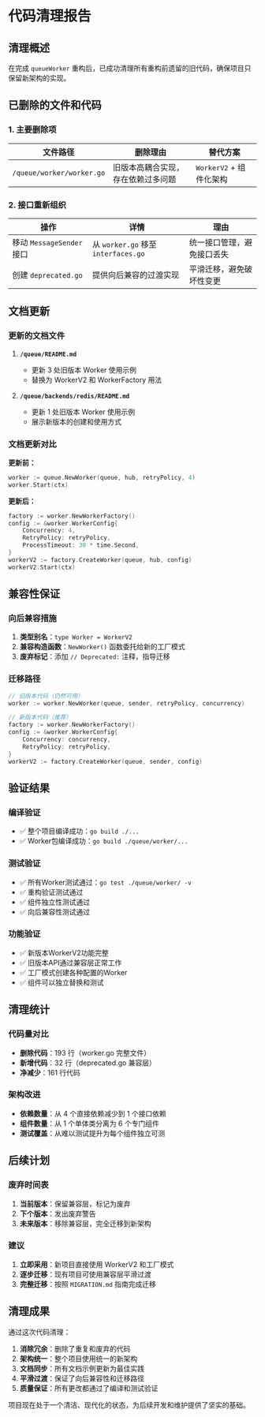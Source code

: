 # 代码清理报告

## 清理概述

在完成 `queueWorker` 重构后，已成功清理所有重构前遗留的旧代码，确保项目只保留新架构的实现。

## 已删除的文件和代码

### 1. 主要删除项

| 文件路径 | 删除理由 | 替代方案 |
|---------|---------|---------|
| `/queue/worker/worker.go` | 旧版本高耦合实现，存在依赖过多问题 | `WorkerV2` + 组件化架构 |

### 2. 接口重新组织

| 操作 | 详情 | 理由 |
|------|------|------|
| 移动 `MessageSender` 接口 | 从 `worker.go` 移至 `interfaces.go` | 统一接口管理，避免接口丢失 |
| 创建 `deprecated.go` | 提供向后兼容的过渡实现 | 平滑迁移，避免破坏性变更 |

## 文档更新

### 更新的文档文件

1. **`/queue/README.md`**
   - 更新 3 处旧版本 Worker 使用示例
   - 替换为 WorkerV2 和 WorkerFactory 用法

2. **`/queue/backends/redis/README.md`**
   - 更新 1 处旧版本 Worker 使用示例
   - 展示新版本的创建和使用方式

### 文档更新对比

**更新前：**
```go
worker := queue.NewWorker(queue, hub, retryPolicy, 4)
worker.Start(ctx)
```

**更新后：**
```go
factory := worker.NewWorkerFactory()
config := &worker.WorkerConfig{
    Concurrency: 4,
    RetryPolicy: retryPolicy,
    ProcessTimeout: 30 * time.Second,
}
workerV2 := factory.CreateWorker(queue, hub, config)
workerV2.Start(ctx)
```

## 兼容性保证

### 向后兼容措施

1. **类型别名**：`type Worker = WorkerV2`
2. **兼容构造函数**：`NewWorker()` 函数委托给新的工厂模式
3. **废弃标记**：添加 `// Deprecated:` 注释，指导迁移

### 迁移路径

```go
// 旧版本代码（仍然可用）
worker := worker.NewWorker(queue, sender, retryPolicy, concurrency)

// 新版本代码（推荐）
factory := worker.NewWorkerFactory()
config := &worker.WorkerConfig{
    Concurrency: concurrency,
    RetryPolicy: retryPolicy,
}
workerV2 := factory.CreateWorker(queue, sender, config)
```

## 验证结果

### 编译验证
- ✅ 整个项目编译成功：`go build ./...`
- ✅ Worker包编译成功：`go build ./queue/worker/...`

### 测试验证
- ✅ 所有Worker测试通过：`go test ./queue/worker/ -v`
- ✅ 重构验证测试通过
- ✅ 组件独立性测试通过
- ✅ 向后兼容性测试通过

### 功能验证
- ✅ 新版本WorkerV2功能完整
- ✅ 旧版本API通过兼容层正常工作
- ✅ 工厂模式创建各种配置的Worker
- ✅ 组件可以独立替换和测试

## 清理统计

### 代码量对比
- **删除代码**：193 行（worker.go 完整文件）
- **新增代码**：32 行（deprecated.go 兼容层）
- **净减少**：161 行代码

### 架构改进
- **依赖数量**：从 4 个直接依赖减少到 1 个接口依赖
- **组件数量**：从 1 个单体类分离为 6 个专门组件
- **测试覆盖**：从难以测试提升为每个组件独立可测

## 后续计划

### 废弃时间表
1. **当前版本**：保留兼容层，标记为废弃
2. **下个版本**：发出废弃警告
3. **未来版本**：移除兼容层，完全迁移到新架构

### 建议
1. **立即采用**：新项目直接使用 WorkerV2 和工厂模式
2. **逐步迁移**：现有项目可使用兼容层平滑过渡
3. **完整迁移**：按照 `MIGRATION.md` 指南完成迁移

## 清理成果

通过这次代码清理：

1. **消除冗余**：删除了重复和废弃的代码
2. **架构统一**：整个项目使用统一的新架构
3. **文档同步**：所有文档示例更新为最佳实践
4. **平滑过渡**：保证了向后兼容性和迁移路径
5. **质量保证**：所有更改都通过了编译和测试验证

项目现在处于一个清洁、现代化的状态，为后续开发和维护提供了坚实的基础。